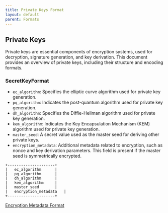 ```yaml
---
title: Private Keys Format
layout: default
parent: Formats
---
```


## Private Keys

Private keys are essential components of encryption systems, used for decryption, signature generation, and key derivation. This document provides an overview of private keys, including their structure and encoding formats.

### SecretKeyFormat

- `ec_algorithm`: Specifies the elliptic curve algorithm used for private key generation.
- `pq_algorithm`: Indicates the post-quantum algorithm used for private key generation.
- `dh_algorithm`: Specifies the Diffie-Hellman algorithm used for private key generation.
- `kem_algorithm`: Indicates the Key Encapsulation Mechanism (KEM) algorithm used for private key generation.
- `master_seed`: A secret value used as the master seed for deriving other private keys.
- `encryption_metadata`: Additional metadata related to encryption, such as nonce and key derivation parameters. This field is present if the master seed is symmetrically encrypted.

```
+---------------------+
|   ec_algorithm      |
|   pq_algorithm      |
|   dh_algorithm      |
|   kem_algorithm     |
|   master_seed       |
|   encryption_metadata   |
+---------------------+
```

[Encryption Metadata Format](./encryption-metadata-format)

